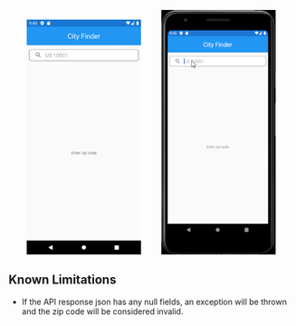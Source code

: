 <p float="left" align="middle">
  <img src="https://github.com/srjheam/CityFinderApp/raw/main/img/cityfinder-screenshot.png" width="40%" hspace="16" />
  <img src="https://github.com/srjheam/CityFinderApp/raw/main/img/cityfinder-demo.gif" width="40%" hspace="16" /> 
</p>

## Known Limitations

- If the API response json has any null fields, an exception will be thrown and the zip code will be considered invalid.
